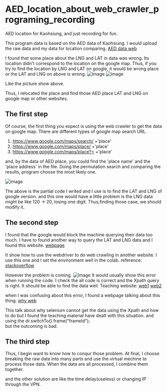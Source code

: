 # AED_location_about_web_crawler_programing_recording
AED location for Kaohsiung, and just recording for fun.

This program data is based on the AED data of Kaohsiung. I would upload the raw data and my data for location comparing.
[AED data web](https://data.gov.tw/dataset/128664?fbclid=IwAR3rw0tzp3Qmc3zx4DB9GLRNPRUkZBBdK3Fzm4oEgm40aUojUVPnCPLu2m0)

I found that some place about the LNG and LAT in data was wrong.
Its location didn't correspond to the location on the google map.
Thus, if you try to find the location by LNG and LAT on google, it would be wrong place or the LAT and LNG on above is wrong.
![image](https://user-images.githubusercontent.com/77832676/144640013-b72a16cf-99a3-4f1c-93d3-79139392662c.png)
![image](https://user-images.githubusercontent.com/77832676/144640043-510e6004-47bf-4689-817b-e1eee52703c0.png)

Like the picture show above.

Thus, I relocated the place and find those AED place LAT and LNG on google map or other websites.

## The first step 

Of course, the first thing you expect is using the web crawler to get the data on google map.
There are different types of google map search URL.
1. https://www.google.com/maps/search/  +'place'
2. https://www.google.com/maps/place/   +'place' 
3. https://www.google.com/maps/place?=  +'place'

and, by the data of AED place, you could find the 'place name' and the 'place address' in the file.
Doing the permutation search and comparing the results, program choose the most likely one.

![image](https://user-images.githubusercontent.com/77832676/144641668-150ca299-fdbf-424d-88d2-945fedb9c74f.png)

The above is the partial code I writed and I use is to find the LAT and LNG of google version.
and this one would have a little problem is the LNG data might be like 120 -> 20, losing one digit.
Thus,finding those case, we should modify it. 

## The second step 
I found that the google would block the machine querying their data too much.
I have to found another way to query the LAT and LNG data and I found this website.
[webpage](https://medium.com/%E8%8A%B1%E5%93%A5%E7%9A%84%E5%A5%87%E5%B9%BB%E6%97%85%E7%A8%8B/geocoding-%E6%89%B9%E9%87%8F%E8%99%95%E7%90%86%E5%9C%B0%E5%9D%80%E8%BD%89%E6%8F%9B%E7%B6%93%E7%B7%AF%E5%BA%A6-721ab2564c88)

It show how to use the webdriver to do web crawling in another website.
I use this one and I set the environment well in the colab. reference: [stackoverflow](https://stackoverflow.com/questions/51046454/how-can-we-use-selenium-webdriver-in-colab-research-google-com)

However the problem is coming.
![image](https://user-images.githubusercontent.com/77832676/144643425-4778a0fb-cf2e-4964-a7b3-dca0fd74a603.png)
It would usually show this error when running the code.
I check the all code is correct and the Xpath query is right. It should be able to find the data well.
Teaching website:
[web1](https://medium.com/marketingdatascience/%E5%8B%95%E6%85%8B%E7%B6%B2%E9%A0%81%E7%88%AC%E8%9F%B2%E7%AC%AC%E4%BA%8C%E9%81%93%E9%8E%96-selenium%E6%95%99%E5%AD%B8-%E5%A6%82%E4%BD%95%E4%BD%BF%E7%94%A8find-element-s-%E5%8F%96%E5%BE%97%E7%B6%B2%E9%A0%81%E5%85%83%E7%B4%A0-%E9%99%84python-%E7%A8%8B%E5%BC%8F%E7%A2%BC-b66920fc8cab)
[web2](https://www.itread01.com/content/1544614812.html)

when I was confusing about this error, I found a webpage talking about this thing.
[why web](https://www.ruyut.com/2020/03/java-selenium-iframe.html)

This talk about why selenium cannot get the data using the Xpath and how to do but I found the teaching material have dealt with this situation. 
and using the dr.switchTo().frame("frameId");  
but the outcoming is bad.


## The third step 

Thus, I begin want to know how to conqur those problem.
At final, I choose breaking the raw data into many parts and use the virtual mechine to process those data.
When the data are all processed, I combine them together.

and the other solution are like the time delay(useless) or changing IP through the VPN.   




